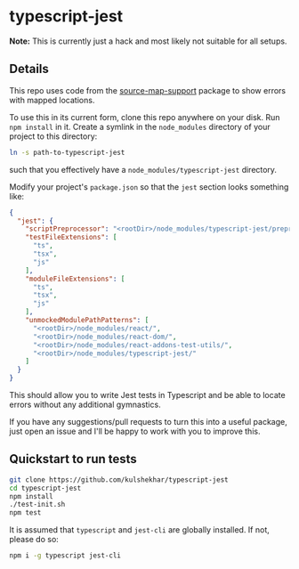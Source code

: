 # typescript-jest

**Note:** This is currently just a hack and most likely not suitable for all setups. 

## Details

This repo uses code from the [source-map-support](https://github.com/evanw/node-source-map-support) package to show errors with mapped locations.

To use this in its current form, clone this repo anywhere on your disk. Run `npm install` in it.
Create a symlink in the `node_modules` directory of your project to this directory:

```sh
ln -s path-to-typescript-jest
```

such that you effectively have a `node_modules/typescript-jest` directory.

Modify your project's `package.json` so that the `jest` section looks something like:

```json
{
  "jest": {
    "scriptPreprocessor": "<rootDir>/node_modules/typescript-jest/preprocessor.js",
    "testFileExtensions": [
      "ts",
      "tsx",
      "js"
    ],
    "moduleFileExtensions": [
      "ts",
      "tsx",
      "js"
    ],
    "unmockedModulePathPatterns": [
      "<rootDir>/node_modules/react/",
      "<rootDir>/node_modules/react-dom/",
      "<rootDir>/node_modules/react-addons-test-utils/",
      "<rootDir>/node_modules/typescript-jest/"
    ]
  }
}
```

This should allow you to write Jest tests in Typescript and be able to locate errors without any additional gymnastics.

If you have any suggestions/pull requests to turn this into a useful package, just open an issue and I'll be happy to work with you to improve this.

## Quickstart to run tests

```sh
git clone https://github.com/kulshekhar/typescript-jest
cd typescript-jest
npm install
./test-init.sh
npm test
```

It is assumed that `typescript` and `jest-cli` are globally installed. If not, please do so:

```sh
npm i -g typescript jest-cli
```